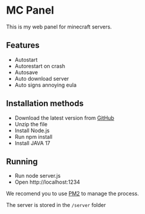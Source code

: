 # MC Panel

This is my web panel for minecraft servers.

## Features

- Autostart
- Autorestart on crash
- Autosave
- Auto download server
- Auto signs annoying eula

## Installation methods

- Download the latest version from [GitHub](https://github.com/coderadu/mc-panel/releases)
- Unzip the file
- Install Node.js
- Run npm install
- Install JAVA 17

## Running

- Run node server.js
- Open http://localhost:1234

We recomend you to use [PM2](http://pm2.keymetrics.io/) to manage the process.

The server is stored in the `/server` folder
